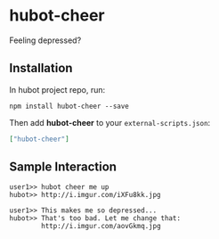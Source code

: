 # hubot-cheer

Feeling depressed?

## Installation

In hubot project repo, run:

`npm install hubot-cheer --save`

Then add **hubot-cheer** to your `external-scripts.json`:

```json
["hubot-cheer"]
```

## Sample Interaction

```
user1>> hubot cheer me up
hubot>> http://i.imgur.com/iXFu8kk.jpg
```
```
user1>> This makes me so depressed...
hubot>> That's too bad. Let me change that:
        http://i.imgur.com/aovGkmq.jpg
```

